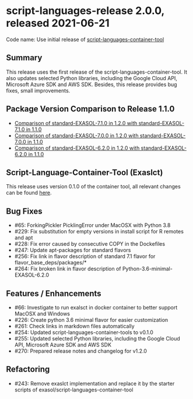 # script-languages-release 2.0.0, released 2021-06-21

Code name: Use initial release of [script-languages-container-tool](https://github.com/exasol/script-languages-container-tool)

## Summary

This release uses the first release of the script-languages-container-tool. It also updates selected Python libraries, including the Google Cloud API, Microsoft Azure SDK and AWS SDK. Besides, this release provides bug fixes, small improvements. 

## Package Version Comparison to Release 1.1.0

* [Comparison of standard-EXASOL-7.1.0 in 1.2.0 with standard-EXASOL-7.1.0 in 1.1.0](package_diffs/2.0.0/diff_standard-EXASOL-7.1.0_standard-EXASOL-7.1.0/README.md)
* [Comparison of standard-EXASOL-7.0.0 in 1.2.0 with standard-EXASOL-7.0.0 in 1.1.0](package_diffs/2.0.0/diff_standard-EXASOL-7.0.0_standard-EXASOL-7.0.0/README.md)
* [Comparison of standard-EXASOL-6.2.0 in 1.2.0 with standard-EXASOL-6.2.0 in 1.1.0](package_diffs/2.0.0/diff_standard-EXASOL-6.2.0_standard-EXASOL-6.2.0/README.md)

## Script-Language-Container-Tool (Exaslct)

This release uses version 0.1.0 of the container tool, all relevant changes can be found [here](https://github.com/exasol/script-languages-container-tool/releases/tag/0.1.0).


## Bug Fixes

  - \#65: ForkingPickler PicklingError under MacOSX with Python 3.8
  - \#229: Fix substitution for empty versions in install script for R remotes and apt
  - \#228: Fix error caused by consecutive COPY in the Dockefiles
  - \#247: Update apt-packages for standard flavors
  - \#256: Fix link in flavor description of standard 7.1 flavor for flavor_base_deps/packages/*
  - \#264: Fix broken link in flavor description of Python-3.6-minimal-EXASOL-6.2.0


## Features / Enhancements

  - \#66: Investigate to run exalsct in docker container to better support MacOSX and Windows
  - \#226: Create python 3.6 minimal flavor for easier customization
  - \#261: Check links in markdown files automatically
  - \#254: Updated script-languages-container-tools to v0.1.0
  - \#255: Updated selected Python libraries, including the Google Cloud API, Microsoft Azure SDK and AWS SDK
  - \#270: Prepared release notes and changelog for v1.2.0


## Refactoring

  - \#243: Remove exaslct implementation and replace it by the starter scripts of exasol/script-languages-container-tool
